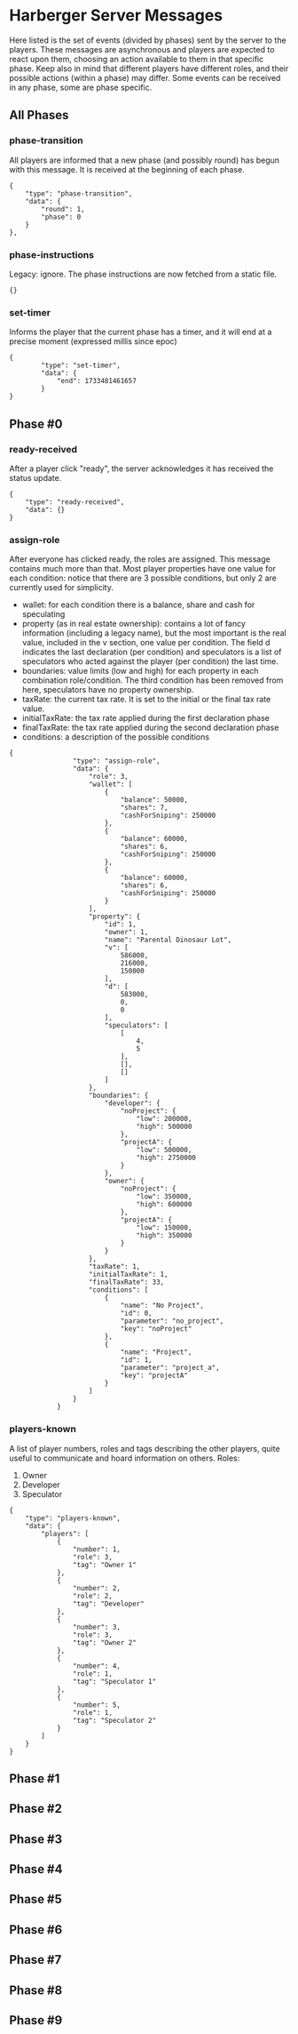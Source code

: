 # Harberger Server Messages
Here listed is the set of events (divided by phases) sent by the server to the players. These messages are asynchronous and players are expected to react upon them, choosing an action available to them in that specific phase. Keep also in mind that different players have different roles, and their possible actions (within a phase) may differ.
Some events can be received in any phase, some are phase specific.

## All Phases

### phase-transition
All players are informed that a new phase (and possibly round) has begun with this message. It is received at the beginning of each phase.
```
{
    "type": "phase-transition",
    "data": {
        "round": 1,
        "phase": 0
    }
},
```
### phase-instructions
Legacy: ignore. The phase instructions are now fetched from a static file.

```
{}
```
### set-timer
Informs the player that the current phase has a timer, and it will end at a precise moment (expressed millis since epoc)
```
{
        "type": "set-timer",
        "data": {
            "end": 1733481461657
        }
}
```
## Phase #0

### ready-received
After a player click "ready", the server acknowledges it has received the status update.
```
{
    "type": "ready-received",
    "data": {}
}
```
### assign-role
After everyone has clicked ready, the roles are assigned. This message contains much more than that. Most player properties have one value for each condition: notice that there are 3 possible conditions, but only 2 are currently used for simplicity.
* wallet: for each condition there is a balance, share and cash for speculating
* property (as in real estate ownership): contains a lot of fancy information (including a legacy name), but the most important is the real value, included in the v section, one value per condition. The field d indicates the last declaration (per condition) and speculators is a list of speculators who acted against the player (per condition) the last time.
* boundaries: value limits (low and high) for each property in each combination role/condition. The third condition has been removed from here, speculators have no property ownership.
* taxRate: the current tax rate. It is set to the initial or the final tax rate value.
* initialTaxRate: the tax rate applied during the first declaration phase
* finalTaxRate: the tax rate applied during the second declaration phase
* conditions: a description of the possible conditions
```
{
                "type": "assign-role",
                "data": {
                    "role": 3,
                    "wallet": [
                        {
                            "balance": 50000,
                            "shares": 7,
                            "cashForSniping": 250000
                        },
                        {
                            "balance": 60000,
                            "shares": 6,
                            "cashForSniping": 250000
                        },
                        {
                            "balance": 60000,
                            "shares": 6,
                            "cashForSniping": 250000
                        }
                    ],
                    "property": {
                        "id": 1,
                        "owner": 1,
                        "name": "Parental Dinosaur Lot",
                        "v": [
                            586000,
                            216000,
                            150000
                        ],
                        "d": [
                            583000,
                            0,
                            0
                        ],
                        "speculators": [
                            [
                                4,
                                5
                            ],
                            [],
                            []
                        ]
                    },
                    "boundaries": {
                        "developer": {
                            "noProject": {
                                "low": 200000,
                                "high": 500000
                            },
                            "projectA": {
                                "low": 500000,
                                "high": 2750000
                            }
                        },
                        "owner": {
                            "noProject": {
                                "low": 350000,
                                "high": 600000
                            },
                            "projectA": {
                                "low": 150000,
                                "high": 350000
                            }
                        }
                    },
                    "taxRate": 1,
                    "initialTaxRate": 1,
                    "finalTaxRate": 33,
                    "conditions": [
                        {
                            "name": "No Project",
                            "id": 0,
                            "parameter": "no_project",
                            "key": "noProject"
                        },
                        {
                            "name": "Project",
                            "id": 1,
                            "parameter": "project_a",
                            "key": "projectA"
                        }
                    ]
                }
            }
```
### players-known
A list of player numbers, roles and tags describing the other players, quite useful to communicate and hoard information on others.
Roles:
1. Owner
2. Developer
3. Speculator
```
{
    "type": "players-known",
    "data": {
        "players": [
            {
                "number": 1,
                "role": 3,
                "tag": "Owner 1"
            },
            {
                "number": 2,
                "role": 2,
                "tag": "Developer"
            },
            {
                "number": 3,
                "role": 3,
                "tag": "Owner 2"
            },
            {
                "number": 4,
                "role": 1,
                "tag": "Speculator 1"
            },
            {
                "number": 5,
                "role": 1,
                "tag": "Speculator 2"
            }
        ]
    }
}
```
## Phase #1

## Phase #2

## Phase #3

## Phase #4

## Phase #5

## Phase #6

## Phase #7

## Phase #8

## Phase #9
